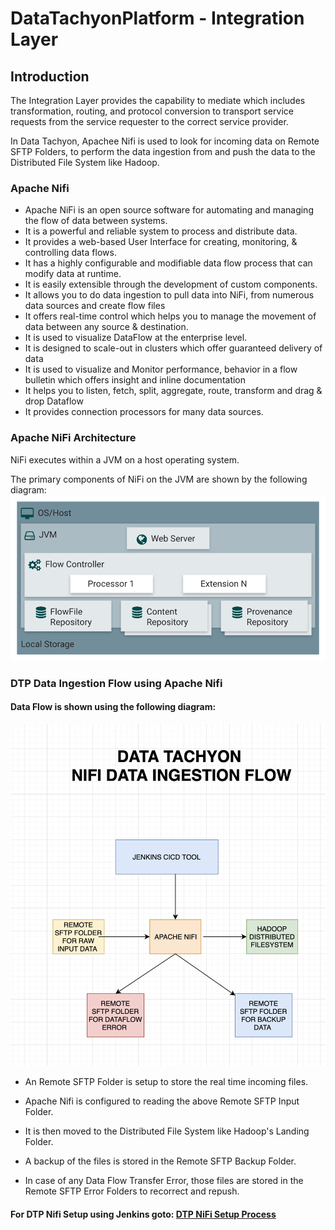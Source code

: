 # DataTachyonPlatform - Integration  Layer

## Introduction

The Integration Layer provides the capability to mediate which includes transformation, routing, and protocol conversion to transport service requests from the service requester to the correct service provider.

In Data Tachyon, Apachee Nifi is used to look for incoming data on Remote SFTP Folders, to perform the data ingestion from and push the data to the Distributed File System like Hadoop.

### Apache Nifi

* Apache NiFi is an open source software for automating and managing the flow of data between systems.
* It is a powerful and reliable system to process and distribute data.
* It provides a web-based User Interface for creating, monitoring, & controlling data flows.
* It has a highly configurable and modifiable data flow process that can modify data at runtime.
* It is easily extensible through the development of custom components.
* It allows you to do data ingestion to pull data into NiFi, from numerous data sources and create flow files
* It offers real-time control which helps you to manage the movement of data between any source & destination.
* It is used to visualize DataFlow at the enterprise level.
* It is designed to scale-out in clusters which offer guaranteed delivery of data
* It is used to visualize and Monitor performance, behavior in a flow bulletin which offers insight and inline documentation
* It helps you to listen, fetch, split, aggregate, route, transform and drag & drop Dataflow
* It provides connection processors for many data sources.

### Apache NiFi Architecture

NiFi executes within a JVM on a host operating system.

The primary components of NiFi on the JVM are shown by the following diagram:\
![Nifi-Architecture](/integrationlayer/nifi/images/nifi_architecture.png)

### DTP Data Ingestion Flow using Apache Nifi

#### Data Flow is shown using the following diagram:

![Create-DTP-Nifi-Uninstaller Jenkins](/integrationlayer/nifi/images/nifi_dataingestion_flow.png)

* An Remote SFTP Folder is setup to store the real time incoming files.

* Apache Nifi is configured to reading the above Remote SFTP Input Folder.

* It is then moved to the Distributed File System like Hadoop's Landing Folder.

* A backup of the files is stored in the Remote SFTP Backup Folder.

* In case of any Data Flow Transfer Error, those files are stored in the Remote SFTP Error Folders to recorrect and repush.

#### For DTP Nifi Setup using Jenkins goto: [DTP NiFi Setup  Process](/integrationlayer/nifi/README.md)

